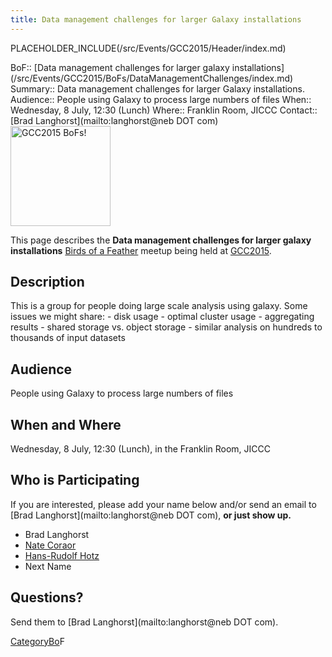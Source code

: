 ```yaml
---
title: Data management challenges for larger Galaxy installations
---
```

PLACEHOLDER_INCLUDE(/src/Events/GCC2015/Header/index.md)




<div class='dictbox'>
 BoF:: [Data management challenges for larger galaxy installations](/src/Events/GCC2015/BoFs/DataManagementChallenges/index.md)
 Summary:: Data management challenges for larger Galaxy installations.
 Audience:: People using Galaxy to process large numbers of files
 When:: Wednesday, 8 July, 12:30 (Lunch)
 Where:: Franklin Room, JICCC
 Contact:: [Brad Langhorst](mailto:langhorst@neb DOT com)
</div>

<div class='left'><a href='/src/Events/GCC2015/BoFs/index.md'><img src="/src/Images/Logos/GCC2015BoFs300.png" alt="GCC2015 BoFs!" width="160" /></a></div>

This page describes the **Data management challenges for larger galaxy installations** [Birds of a Feather](/src/Events/GCC2015/BoFs/index.md) meetup being held at [GCC2015](http://gcc2015.tsl.ac.uk/).

## Description

This is a group for people doing large scale analysis using galaxy. Some issues we might share: - disk usage - optimal cluster usage - aggregating results - shared storage vs. object storage - similar analysis on hundreds to thousands of input datasets

## Audience

People using Galaxy to process large numbers of files

## When and Where

Wednesday, 8 July, 12:30 (Lunch), in the Franklin Room, JICCC

## Who is Participating

If you are interested, please add your name below and/or send an email to [Brad Langhorst](mailto:langhorst@neb DOT com), **or just show up.**

* Brad Langhorst
* [Nate Coraor](/src/nate/index.md)
* [Hans-Rudolf Hotz](/src/HansrudolfHotz/index.md)
* Next Name

## Questions?

Send them to [Brad Langhorst](mailto:langhorst@neb DOT com).

[CategoryBo](/src/CategoryBo/index.md)F
